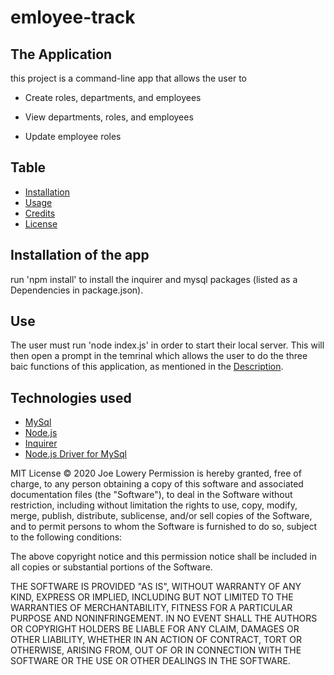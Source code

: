 # emloyee-track

## The Application

this project is a command-line app that allows the user to

- Create roles, departments, and employees

- View departments, roles, and employees

- Update employee roles

## Table

- [Installation](#installation)
- [Usage](#usage)
- [Credits](#credits)
- [License](#license)

## Installation of the app

run 'npm install' to install the inquirer and mysql packages (listed as a Dependencies in package.json).

## Use

The user must run 'node index.js' in order to start their local server. This will then open a prompt in the temrinal which allows the user to do the three baic functions of this application, as mentioned in the [Description](#description).

## Technologies used

- [MySql](https://www.mysql.com/)
- [Node.js](https://nodejs.org/en/)
- [Inquirer](https://www.npmjs.com/package/inquirer)
- [Node.js Driver for MySql](https://www.npmjs.com/package/mysql)

MIT License
&copy; 2020 Joe Lowery
Permission is hereby granted, free of charge, to any person obtaining a copy of this software and associated documentation files (the "Software"), to deal in the Software without restriction, including without limitation the rights to use, copy, modify, merge, publish, distribute, sublicense, and/or sell copies of the Software, and to permit persons to whom the Software is furnished to do so, subject to the following conditions:

The above copyright notice and this permission notice shall be included in all copies or substantial portions of the Software.

THE SOFTWARE IS PROVIDED "AS IS", WITHOUT WARRANTY OF ANY KIND, EXPRESS OR IMPLIED, INCLUDING BUT NOT LIMITED TO THE WARRANTIES OF MERCHANTABILITY, FITNESS FOR A PARTICULAR PURPOSE AND NONINFRINGEMENT. IN NO EVENT SHALL THE AUTHORS OR COPYRIGHT HOLDERS BE LIABLE FOR ANY CLAIM, DAMAGES OR OTHER LIABILITY, WHETHER IN AN ACTION OF CONTRACT, TORT OR OTHERWISE, ARISING FROM, OUT OF OR IN CONNECTION WITH THE SOFTWARE OR THE USE OR OTHER DEALINGS IN THE SOFTWARE.
